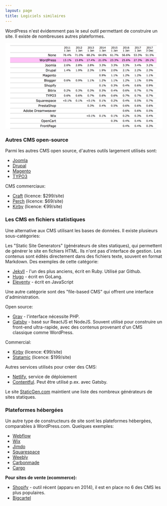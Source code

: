 ```yaml
---
layout: page
title: Logiciels similaires
---
```


WordPress n'est évidemment pas le seul outil permettant de construire un site. Il existe de nombreuses autres plateformes.

![Statistiques d'utilisation de CMS, fin 2017](img/wordpress-usage-2017.png)

### Autres CMS open-source

Parmi les autres CMS open source, d'autres outils largement utilisés sont: 

* [Joomla](https://www.joomla.org/)
* [Drupal](https://www.drupal.org/)
* [Magento](https://magento.com/)
* [TYPO3](https://typo3.org/)

CMS commerciaux:
* [Craft](https://craftcms.com/) (licence: $299/site)
* [Perch](https://grabaperch.com/) (licence: $69/site)
* [Kirby](https://getkirby.com/) (licence: €99/site)

### Les CMS en fichiers statistiques

Une alternative aux CMS utilisant les bases de données. Il existe plusieurs sous-catégories:

Les "Static Site Generators" (générateurs de sites statiques), qui permettent de générer le site en fichiers HTML. Ils n'ont pas d'interface de gestion. Les contenus sont édités directement dans des fichiers texte, souvent en format Markdown. Des exemples de cette catégorie:

* [Jekyll](https://jekyllrb.com/) - l'un des plus anciens, écrit en Ruby. Utilisé par Github.
* [Hugo](https://gohugo.io/) - écrit en GoLang.
* [Eleventy](https://www.11ty.dev/) - écrit en JavaScript

Une autre catégorie sont des "file-based CMS" qui offrent une interface d'administration.

Open source:
* [Grav](https://getgrav.org/) - l'interface nécessite PHP.
* [Gatsby](https://www.gatsbyjs.org/) - basé sur ReactJS et NodeJS. Souvent utilisé pour construire un front-end ultra-rapide, avec des contenus provenant d'un CMS classique comme WordPress. 

Commercial: 
* [Kirby](https://getkirby.com/) (licence: €99/site)
* [Statamic](https://statamic.com/) (licence: $199/site)

Autres services utilisés pour créer des CMS:
* [Netlify](https://www.netlify.com/), service de déploiement
* [Contentful](https://www.contentful.com/). Peut être utilisé p.ex. avec Gatsby.

Le site [StaticGen.com](https://www.staticgen.com/) maintient une liste des nombreux générateurs de sites statiques.

### Plateformes hébergées

Un autre type de constructeurs de site sont les plateformes hébergées, comparables à WordPress.com. Quelques exemples:

* [Webflow](https://webflow.com/)
* [Wix](https://fr.wix.com/)
* [Jimdo](https://fr.jimdo.com/)
* [Squarespace](https://fr.squarespace.com/) 
* [Weebly](https://www.weebly.com/)
* [Carbonmade](http://carbonmade.com)
* [Cargo](https://cargo.site/)

**Pour sites de vente (ecommerce):**
* [Shopify](https://www.shopify.com/) - outil récent (apparu en 2014), il est en place no 6 des CMS les plus populaires.
* [Bigcartel](https://www.bigcartel.com/)



